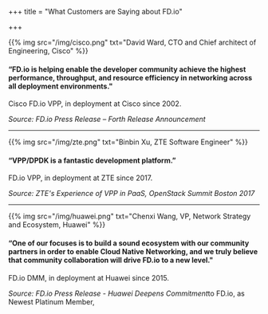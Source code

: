 +++
title = "What Customers are Saying about FD.io"

+++

{{% img src="/img/cisco.png" txt="David Ward, CTO and Chief architect of Engineering, Cisco" %}}

#### “FD.io is helping enable the developer community achieve the highest performance, throughput, and resource efficiency in networking across all deployment environments."

Cisco FD.io VPP, in deployment at Cisco since 2002.

*Source: FD.io Press Release – Forth Release Announcement*

---

{{% img src="/img/zte.png" txt="Binbin Xu, ZTE Software Engineer" %}}

#### “VPP/DPDK is a fantastic development platform.”

FD.io VPP, in deployment at ZTE since 2017.

*Source: ZTE's Experience of VPP in PaaS, OpenStack Summit Boston 2017*

---

{{% img src="/img/huawei.png" txt="Chenxi Wang, VP, Network Strategy and Ecosystem, Huawei" %}}

#### “One of our focuses is to build a sound ecosystem with our community partners in order to enable Cloud Native Networking, and we truly believe that community collaboration will drive FD.io to a new level."

FD.io DMM, in deployment at Huawei since 2015.

*Source: FD.io Press Release - Huawei Deepens Commitment*to FD.io, as Newest Platinum Member,

